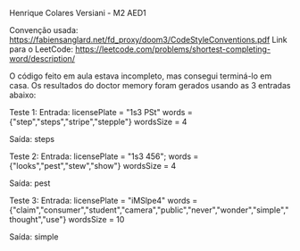 Henrique Colares Versiani - M2 AED1

Convenção usada: https://fabiensanglard.net/fd_proxy/doom3/CodeStyleConventions.pdf Link para o LeetCode: https://leetcode.com/problems/shortest-completing-word/description/

O código feito em aula estava incompleto, mas consegui terminá-lo em casa. Os resultados do doctor memory foram gerados usando as 3 entradas abaixo:

Teste 1:
Entrada:
    licensePlate = "1s3 PSt"
    words = {"step","steps","stripe","stepple"}
    wordsSize = 4

Saída: steps

Teste 2:
Entrada:
    licensePlate = "1s3 456";
    words = {"looks","pest","stew","show"}
    wordsSize = 4
    
Saída: pest

Teste 3:
Entrada:
    licensePlate = "iMSlpe4"
    words = {"claim","consumer","student","camera","public","never","wonder","simple","thought","use"}
    wordsSize = 10
    
Saída: simple